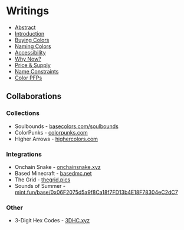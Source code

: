# Writings

- [Abstract](https://paragraph.xyz/@basecolors/abstract)
- [Introduction](https://paragraph.xyz/@basecolors/introduction)
- [Buying Colors](https://paragraph.xyz/@basecolors/buying-colors)
- [Naming Colors](https://paragraph.xyz/@basecolors/naming-colors)
- [Accessibility](https://paragraph.xyz/@basecolors/accessibility)
- [Why Now?](https://paragraph.xyz/@basecolors/why-now)
- [Price & Supply](https://paragraph.xyz/@basecolors/price-and-supply)
- [Name Constraints](https://paragraph.xyz/@basecolors/color-name-constraints)
- [Color PFPs](https://paragraph.xyz/@basecolors/color-pfps)

## Collaborations

### Collections

- Soulbounds - [basecolors.com/soulbounds](https://basecolors.com/soulbounds)
- ColorPunks - [colorpunks.com](https://colorpunks.com)
- Higher Arrows - [highercolors.com](https://highercolors.com)

### Integrations

- Onchain Snake - [onchainsnake.xyz](https://onchainsnake.xyz)
- Based Minecraft - [basedmc.net](https://basedmc.net)
- The Grid - [thegrid.pics](https://thegrid.pics)
- Sounds of Summer - [mint.fun/base/0x06F2075d5a9f8Ca18f7FD13b4E18F78304eC2dC7](https://mint.fun/base/0x06F2075d5a9f8Ca18f7FD13b4E18F78304eC2dC7)

### Other

- 3-Digit Hex Codes - [3DHC.xyz](https://3DHC.xyz)
